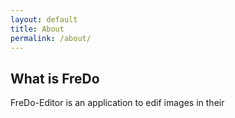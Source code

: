 ```yaml
---
layout: default
title: About
permalink: /about/
---
```


## What is FreDo
FreDo-Editor is an application to edif images in their
